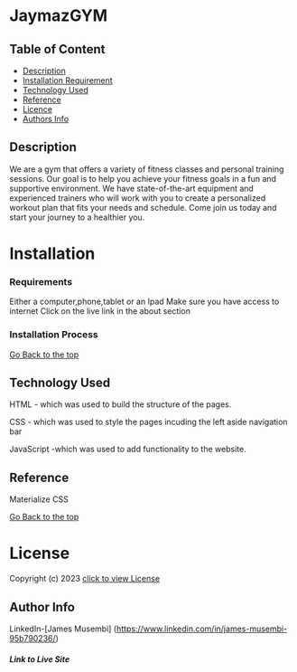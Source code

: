 # JaymazGYM


## Table of Content

- [Description](#Description)
- [Installation Requirement](#Installation)
- [Technology Used](#Technology-Used)
- [Reference](#Reference)
- [Licence](#LICENSE)
- [Authors Info](#Author-Info)

## Description

We are a gym that offers a variety of fitness classes and personal training sessions. Our goal is to help you achieve your fitness goals in a fun and supportive environment. We have state-of-the-art equipment and experienced trainers who will work with you to create a personalized workout plan that fits your needs and schedule. Come join us today and start your journey to a healthier you.

# Installation

### Requirements

Either a computer,phone,tablet or an Ipad
Make sure you have access to internet
Click on the live link in the about section

### Installation Process

[Go Back to the top](#JaymazGYM)

## Technology Used

HTML - which was used to build the structure of the pages.

CSS - which was used to style the pages incuding the left aside navigation bar

JavaScript -which was used to add functionality to the website.


## Reference

Materialize CSS

[Go Back to the top](#JaymazGYM)

# License

Copyright (c) 2023 [click to view License](LICENSE)

## Author Info

LinkedIn-[James Musembi]
(https://www.linkedin.com/in/james-musembi-95b790236/)

##### Link to Live Site
